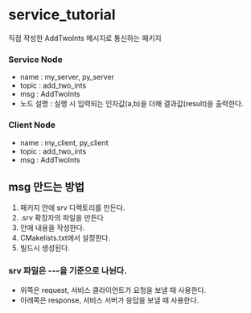 # service_tutorial
직접 작성한 AddTwoInts 메시지로 통신하는 패키지

### Service Node
- name : my_server, py_server
- topic : add_two_ints
- msg : AddTwoInts
- 노드 설명 : 실행 시 입력되는 인자값(a,b)을 더해 결과값(result)을 출력한다.

### Client Node
- name : my_client, py_client
- topic : add_two_ints
- msg : AddTwoInts


## msg 만드는 방법
1. 패키지 안에 srv 디렉토리를 만든다.
2. .srv 확장자의 파일을 만든다
3. 안에 내용을 작성한다.
4. CMakelists.txt에서 설정한다.
5. 빌드시 생성된다.


### srv 파일은 ---을 기준으로 나뉜다.
- 위쪽은 request, 서비스 클라이언트가 요청을 보낼 때 사용한다.
- 아래쪽은 response, 서비스 서버가 응답을 보낼 때 사용한다.